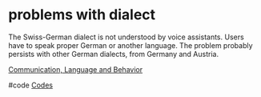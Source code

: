 # problems with dialect
The Swiss-German dialect is not understood by voice assistants. Users have to speak proper German or another language. The problem probably persists with other German dialects, from Germany and Austria.

[Communication, Language and Behavior](output/themes/Communication,%20Language%20and%20Behavior.md)

#code [Codes](output/codes/Codes.md)